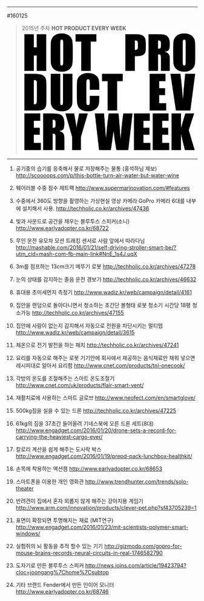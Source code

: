 
---  
#160125  
> 2015년 주차 **HOT PRODUCT EVERY WEEK**  
> ![pic](../image/MAIN.png)  

---  

1. 공기중의 습기를 응축해서 물로 저장해주는 물통
(홍석하님 제보)
http://scoooops.com/p/this-bottle-turn-air-water-but-water-wine

2. 웨어러블 수중 잠수 제트팩
http://www.supermarinovation.com/#features

3. 수중에서 360도 방향을 촬영하는 가상현실 영상 카메라
GoPro 카메라 6대를 내부에 설치해서 사용.
http://techholic.co.kr/archives/47436

4. 빛과 사운드로 공간을 채우는 블루투스 스피커(소니)
http://www.earlyadopter.co.kr/68722

5. 무인 운전 유모차
모션 트래킹 센서로 사람 앞에서 따라다님
http://mashable.com/2016/01/21/self-driving-stroller-smart-be/?utm_cid=mash-com-fb-main-link#NnE_1s4J.uqX

6. 3m를 점프하는 13cm크기 메뚜기 로봇
http://techholic.co.kr/archives/47278

7. 눈의 상태를 감지하는 졸음 운전 경보기
http://techholic.co.kr/archives/46632

8. 휴대용 초미세먼지 측정기
http://www.wadiz.kr/web/campaign/detail/4161

9. 집안을 랜덤으로 돌아다니면서 청소하는 초간단 볼형태 로봇 청소기
시간당 18평 청소가능
http://techholic.co.kr/archives/47155

10. 집안에 사람이 없는지 감지해서 자동으로 전원을 차단시키는 멀티탭
http://www.wadiz.kr/web/campaign/detail/3615

11. 체온으로 전기 발전을 하는 패치
http://techholic.co.kr/archives/47241

12. 요리를 자동으로 해주는 로봇
기기안에 회사에서 제공하는 음식재료만 채워 넣으면 레시피대로 알아서 요리함
http://www.cnet.com/products/tnl-onecook/

13. 각방의 온도를 조절해주는 스마트 온도조절기
http://www.cnet.com/uk/products/flair-smart-vent/

14. 재활치료에 사용하는 스마트 글로브
http://www.neofect.com/en/smartglove/

15. 500kg짐을 실을 수 있는 드론
http://techholic.co.kr/archives/47225

16. 61kg의 짐을 37초간 들어올려 기네스북에 오른 드론 세트(8대)
http://www.engadget.com/2016/01/20/drone-sets-a-record-for-carrying-the-heaviest-cargo-ever/

17. 칼로리 계산을 쉽게 해주는 도시락 박스
http://www.engadget.com/2016/01/19/prepd-pack-lunchbox-healthkit/

18. 손목에 착용하는 액션캠
http://www.earlyadopter.co.kr/68653

19. 스마트폰을 이용한 개인 영화관
http://www.trendhunter.com/trends/solo-theater

20. 반려견이 집에서 혼자 외롭지 않게 해주는 강아지용 게임기
http://www.arm.com/innovation/products/clever-pet.php?sf43705239=1

21. 표면이 확장되면 투명해지는 재료 (MIT연구)
http://www.engadget.com/2016/01/23/mit-scientists-polymer-smart-windows/

22. 실험쥐의 뇌 활동을 추적 할수 있는 기기
http://gizmodo.com/gopro-for-mouse-brains-records-neural-circuits-in-real-1746582790

23. 도자기로 만든 블루투스 스피커
http://news.joins.com/article/19423794?cloc=joongang%7Chome%7Csubtop

24. 기타 브랜드 Fender에서 만든 인이어 모니터
http://www.earlyadopter.co.kr/68746
